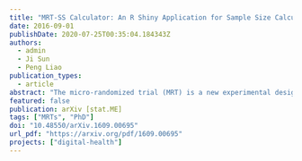 ```yaml
---
title: "MRT-SS Calculator: An R Shiny Application for Sample Size Calculation in Micro-Randomized Trials"
date: 2016-09-01
publishDate: 2020-07-25T00:35:04.184343Z
authors: 
  - admin
  - Ji Sun
  - Peng Liao
publication_types: 
  - article
abstract: "The micro-randomized trial (MRT) is a new experimental design which allows for the investigation of the proximal effects of a ``just-in-time'' treatment, often provided via a mobile device as part of a mobile health intervention. As with a traditional randomized controlled trial, computing the minimum required sample size to achieve a desired power is a crucial step in designing an MRT. We present MRT-SS Calculator, an online sample-size calculator for micro-randomized trials, built with R Shiny. MRT-SS Calculator requires specification of time-varying patterns for the proximal treatment effect and expected treatment availability. We illustrate the implementation of MRTSS Calculator using a mobile health trial, HeartSteps. The application can be accessed from https://pengliao.shinyapps.io/mrt-calculator."
featured: false
publication: arXiv [stat.ME]
tags: ["MRTs", "PhD"]
doi: "10.48550/arXiv.1609.00695"
url_pdf: "https://arxiv.org/pdf/1609.00695"
projects: ["digital-health"]
---
```

